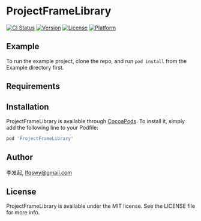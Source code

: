 # ProjectFrameLibrary

[![CI Status](https://img.shields.io/travis/李发起/ProjectFrameLibrary.svg?style=flat)](https://travis-ci.org/李发起/ProjectFrameLibrary)
[![Version](https://img.shields.io/cocoapods/v/ProjectFrameLibrary.svg?style=flat)](https://cocoapods.org/pods/ProjectFrameLibrary)
[![License](https://img.shields.io/cocoapods/l/ProjectFrameLibrary.svg?style=flat)](https://cocoapods.org/pods/ProjectFrameLibrary)
[![Platform](https://img.shields.io/cocoapods/p/ProjectFrameLibrary.svg?style=flat)](https://cocoapods.org/pods/ProjectFrameLibrary)

## Example

To run the example project, clone the repo, and run `pod install` from the Example directory first.

## Requirements

## Installation

ProjectFrameLibrary is available through [CocoaPods](https://cocoapods.org). To install
it, simply add the following line to your Podfile:

```ruby
pod 'ProjectFrameLibrary'
```

## Author

李发起, lfqswy@gmail.com

## License

ProjectFrameLibrary is available under the MIT license. See the LICENSE file for more info.
